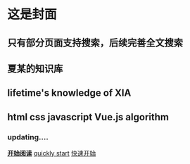 # 这是封面
## 只有部分页面支持搜索，后续完善全文搜索
## 夏某的知识库
## lifetime's knowledge of XIA
## html css javascript Vue.js algorithm
### updating....
[**开始阅读**](README.md)
[quickly start](README.md)
[快速开始](README.md)
